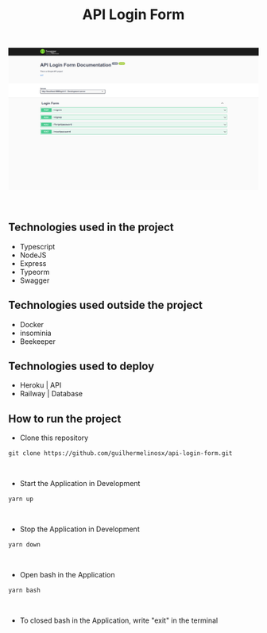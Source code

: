 # <div align="center"> API Login Form </div>

</br>

<div align="center">

![image 1](/.github/image.png)

</div>

</br>

## Technologies used in the project

- Typescript
- NodeJS
- Express
- Typeorm
- Swagger

## Technologies used outside the project

- Docker
- insominia
- Beekeeper

## Technologies used to deploy

- Heroku | API
- Railway | Database

## How to run the project

- Clone this repository

```shell
git clone https://github.com/guilhermelinosx/api-login-form.git
```

</br>

- Start the Application in Development

```shell
yarn up
```

</br>

- Stop the Application in Development

```shell
yarn down
```

</br>

- Open bash in the Application

```shell
yarn bash
```

</br>

- To closed bash in the Application, write "exit" in the terminal
